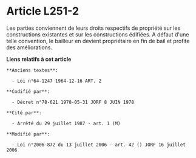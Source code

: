 # Article L251-2

Les parties conviennent de leurs droits respectifs de propriété sur les constructions existantes et sur les constructions
édifiées. A défaut d'une telle convention, le bailleur en devient propriétaire en fin de bail et profite des améliorations.

**Liens relatifs à cet article**

	**Anciens textes**:

	  - Loi n°64-1247 1964-12-16 ART. 2

	**Codifié par**:

	  - Décret n°78-621 1978-05-31 JORF 8 JUIN 1978

	**Cité par**:

	  - Arrêté du 29 juillet 1987 - art. 1 (M)

	**Modifié par**:

	  - Loi n°2006-872 du 13 juillet 2006 - art. 42 () JORF 16 juillet 2006
